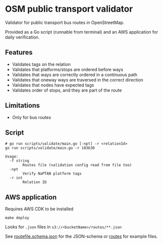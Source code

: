 # OSM public transport validator

Validator for public transport bus routes in OpenStreetMap.

Provided as a Go script (runnable from terminal) and an AWS application for daily verification.

## Features

* Validates tags on the relation
* Validates that platforms/stops are ordered before ways
* Validates that ways are correctly ordered in a continuous path
* Validates that oneway ways are traversed in the correct direction
* Validates that nodes have expected tags
* Validates order of stops, and they are part of the route

## Limitations

* Only for bus routes

## Script

```shell
# go run scripts/validate/main.go [-npt] -r <relationId>
go run scripts/validate/main.go -r 103630
```

```text
Usage:
  -f string
        Routes file (validation config read from file too)
  -npt
        Verify NaPTAN platform tags
  -r int
        Relation ID
```

## AWS application

Requires AWS CDK to be installed

```shell
make deploy
```

Looks for `.json` files in `s3://<bucketName>/routes/**.json`

See [routefile.schema.json](schema/routefile.schema.json) for the JSON-schema or [routes](routes) for example files.
